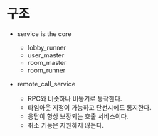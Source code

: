 # 구조 

- service is the core 
  - lobby_runner
  - user_master
  - room_master
  - room_runner

- remote_call_service
  - RPC와 비슷하나 비동기로 동작한다. 
  - 타임아웃 지정이 가능하고 단선시에도 통지한다. 
  - 응답이 항상 보장되는 호출 서비스이다. 
  - 취소 기능은 지원하지 않는다. 




